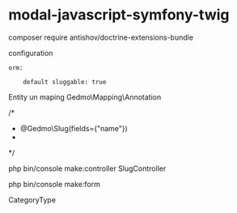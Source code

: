 # modal-javascript-symfony-twig

composer require antishov/doctrine-extensions-bundle

configuration

    orm:
    
        default sluggable: true
        
        
  Entity   un maping Gedmo\Mapping\Annotation     
  
  /*
  *  @Gedmo\Slug(fields={"name"})
  *
  */
  
  php bin/console make:controller SlugController
  
  php bin/console make:form 
  
  CategoryType
        
        

